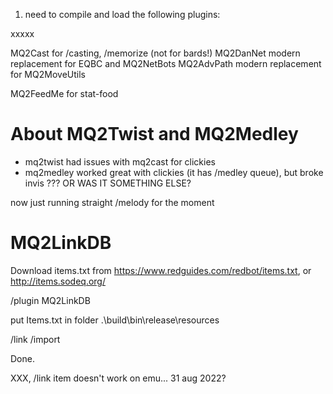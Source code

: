 1. need to compile and load the following plugins:

xxxxx

MQ2Cast     for /casting, /memorize (not for bards!)
MQ2DanNet   modern replacement for EQBC and MQ2NetBots
MQ2AdvPath  modern replacement for MQ2MoveUtils




MQ2FeedMe   for stat-food



# About MQ2Twist and MQ2Medley

- mq2twist had issues with mq2cast for clickies
- mq2medley worked great with clickies (it has /medley <item> queue), but broke invis ??? OR WAS IT SOMETHING ELSE?

now just running straight /melody for the moment




# MQ2LinkDB

Download items.txt from https://www.redguides.com/redbot/items.txt, or http://items.sodeq.org/

/plugin MQ2LinkDB

put Items.txt in folder .\build\bin\release\resources

/link /import

Done.

XXX, /link item doesn't work on emu... 31 aug 2022?


